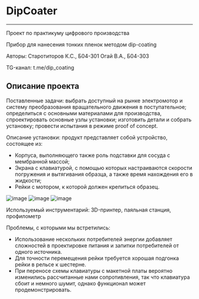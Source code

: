 # DipCoater
------
Проект по практикуму цифрового производства

Прибор для нанесения тонких пленок методом dip-coating

Авторы:
	Старотиторов К.С., Б04-301
	Огай В.А., Б04-303

TG-канал: t.me/dip_coating

## Описание проекта

Поставленные задачи: 
выбрать доступный на рынке электромотор и систему преобразования вращательного движения в поступательное; определиться с основными материалами для производства, спроектировать основные узлы установки; изготовить детали и собрать установку; провести испытания в режиме proof of concept.

Описание установки:
продукт представляет собой устройство, состоящее из:

-	Корпуса, выполняющего также роль подставки для сосуда с мембранной массой;
-	Экрана с клавиатурой, с помощью которых настраиваются скорости погружения и вытягивания образца, а также время нахождения его в жидкости;
-	Рейки с мотором, к которой должен крепиться образец.

![image](https://github.com/user-attachments/assets/2ae69147-c2b9-491e-9feb-1a703913aac4)
![image](https://github.com/user-attachments/assets/c751cc17-668b-4c3a-b2e2-364ac4077a32)
![image](https://github.com/user-attachments/assets/4b2f5125-f162-4d50-9d66-f159b16db4e2)

Используемый инструментарий:
3D-принтер, паяльная станция, профилометр 

Проблемы, с которыми мы встретились:
- Использование нескольких потребителей энергии добавляет сложностей в проектировке питания и запитки потребителей от одного источника.
- Для точности перемещения рейки требуется хорошая подгонка рейки в рельсе к шестерне.
- При переносе схемы клавиатуры с макетной платы вероятно изменились рассчитанные нами сопротивления, так что клавиатура сбоит и немного шумит, однако функционал может продемонстрировать.



